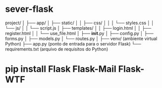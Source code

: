 # sever-flask
project/
│
├── app/
│   ├── static/
│   │   ├── css/
│   │   │   └── styles.css
│   │   └── js/
│   │       └── script.js
│   ├── templates/
│   │   ├── login.html
│   │   ├── register.html
│   │   └── use_file.html
│   ├── __init__.py
│   ├── config.py
│   ├── forms.py
│   ├── models.py
│   └── routes.py
│
├── venv/                   (ambiente virtual Python)
├── app.py                  (ponto de entrada para o servidor Flask)
└── requirements.txt        (arquivo de requisitos do Python)

# pip install Flask Flask-Mail Flask-WTF

